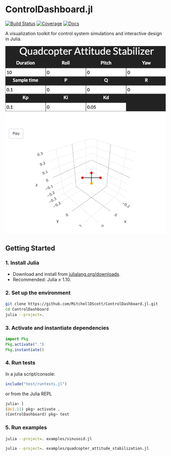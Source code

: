 # ControlDashboard.jl

[![Build Status](https://github.com/MitchellDScott/ControlDashboard/actions/workflows/CI.yml/badge.svg)](https://github.com/MitchellDScott/ControlDashboard/actions/workflows/CI.yml)
[![Coverage](https://codecov.io/gh/MitchellDScott/ControlDashboard/branch/main/graph/badge.svg)](https://codecov.io/gh/MitchellDScott/ControlDashboard)
[![Docs](https://img.shields.io/badge/docs-html-blue.svg)](https://MitchellDScott.github.io/ControlDashboard/)

A visualization toolkit for control system simulations and interactive design in Julia.

![quadcopter design tool](./examples/stabilization_demo.png)

## Getting Started

### 1. **Install Julia**

* Download and install from [julialang.org/downloads](https://julialang.org/downloads/).
* Recommended: Julia ≥ 1.10.

### 2. **Set up the environment**

```bash
git clone https://github.com/MitchellDScott/ControlDashboard.jl.git
cd ControlDashboard
julia --project=.
```

### 3. **Activate and instantiate dependencies**

```julia
import Pkg
Pkg.activate(".")
Pkg.instantiate()
```

### 4. **Run tests**

In a julia script/console:

```julia
include("test/runtests.jl")
```

or from the Julia REPL

```julia
julia> ]
(@v1.11) pkg> activate .
(ControlDashboard) pkg> test
```

### 5. **Run examples**

```bash
julia --project=. examples/sinusoid.jl
```

```bash
julia --project=. examples/quadcopter_attitude_stabilization.jl
```

